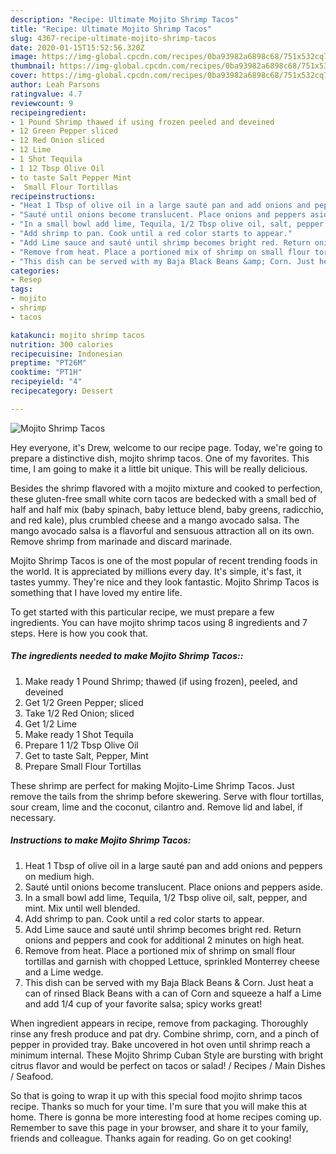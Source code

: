 ```yaml
---
description: "Recipe: Ultimate Mojito Shrimp Tacos"
title: "Recipe: Ultimate Mojito Shrimp Tacos"
slug: 4367-recipe-ultimate-mojito-shrimp-tacos
date: 2020-01-15T15:52:56.320Z
image: https://img-global.cpcdn.com/recipes/0ba93982a6898c68/751x532cq70/mojito-shrimp-tacos-recipe-main-photo.jpg
thumbnail: https://img-global.cpcdn.com/recipes/0ba93982a6898c68/751x532cq70/mojito-shrimp-tacos-recipe-main-photo.jpg
cover: https://img-global.cpcdn.com/recipes/0ba93982a6898c68/751x532cq70/mojito-shrimp-tacos-recipe-main-photo.jpg
author: Leah Parsons
ratingvalue: 4.7
reviewcount: 9
recipeingredient:
- 1 Pound Shrimp thawed if using frozen peeled and deveined
- 12 Green Pepper sliced
- 12 Red Onion sliced
- 12 Lime
- 1 Shot Tequila
- 1 12 Tbsp Olive Oil
- to taste Salt Pepper Mint
-  Small Flour Tortillas
recipeinstructions:
- "Heat 1 Tbsp of olive oil in a large sauté pan and add onions and peppers on medium high."
- "Sauté until onions become translucent. Place onions and peppers aside."
- "In a small bowl add lime, Tequila, 1/2 Tbsp olive oil, salt, pepper, and mint. Mix until well blended."
- "Add shrimp to pan. Cook until a red color starts to appear."
- "Add Lime sauce and sauté until shrimp becomes bright red. Return onions and peppers and cook for additional 2 minutes on high heat."
- "Remove from heat. Place a portioned mix of shrimp on small flour tortillas and garnish with chopped Lettuce, sprinkled Monterrey cheese and a Lime wedge."
- "This dish can be served with my Baja Black Beans &amp; Corn. Just heat a can of rinsed Black Beans with a can of Corn and squeeze a half a Lime and add 1/4 cup of your favorite salsa; spicy works great!"
categories:
- Resep
tags:
- mojito
- shrimp
- tacos

katakunci: mojito shrimp tacos
nutrition: 300 calories
recipecuisine: Indonesian
preptime: "PT26M"
cooktime: "PT1H"
recipeyield: "4"
recipecategory: Dessert

---
```



![Mojito Shrimp Tacos](https://img-global.cpcdn.com/recipes/0ba93982a6898c68/751x532cq70/mojito-shrimp-tacos-recipe-main-photo.jpg)

Hey everyone, it's Drew, welcome to our recipe page. Today, we're going to prepare a distinctive dish, mojito shrimp tacos. One of my favorites. This time, I am going to make it a little bit unique. This will be really delicious.

Besides the shrimp flavored with a mojito mixture and cooked to perfection, these gluten-free small white corn tacos are bedecked with a small bed of half and half mix (baby spinach, baby lettuce blend, baby greens, radicchio, and red kale), plus crumbled cheese and a mango avocado salsa. The mango avocado salsa is a flavorful and sensuous attraction all on its own. Remove shrimp from marinade and discard marinade.

Mojito Shrimp Tacos is one of the most popular of recent trending foods in the world. It is appreciated by millions every day. It's simple, it's fast, it tastes yummy. They're nice and they look fantastic. Mojito Shrimp Tacos is something that I have loved my entire life.


To get started with this particular recipe, we must prepare a few ingredients. You can have mojito shrimp tacos using 8 ingredients and 7 steps. Here is how you cook that.

##### The ingredients needed to make Mojito Shrimp Tacos::

1. Make ready 1 Pound Shrimp; thawed (if using frozen), peeled, and deveined
1. Get 1/2 Green Pepper; sliced
1. Take 1/2 Red Onion; sliced
1. Get 1/2 Lime
1. Make ready 1 Shot Tequila
1. Prepare 1 1/2 Tbsp Olive Oil
1. Get to taste Salt, Pepper, Mint
1. Prepare  Small Flour Tortillas


These shrimp are perfect for making Mojito-Lime Shrimp Tacos. Just remove the tails from the shrimp before skewering. Serve with flour tortillas, sour cream, lime and the coconut, cilantro and. Remove lid and label, if necessary. 

##### Instructions to make Mojito Shrimp Tacos:

1. Heat 1 Tbsp of olive oil in a large sauté pan and add onions and peppers on medium high.
1. Sauté until onions become translucent. Place onions and peppers aside.
1. In a small bowl add lime, Tequila, 1/2 Tbsp olive oil, salt, pepper, and mint. Mix until well blended.
1. Add shrimp to pan. Cook until a red color starts to appear.
1. Add Lime sauce and sauté until shrimp becomes bright red. Return onions and peppers and cook for additional 2 minutes on high heat.
1. Remove from heat. Place a portioned mix of shrimp on small flour tortillas and garnish with chopped Lettuce, sprinkled Monterrey cheese and a Lime wedge.
1. This dish can be served with my Baja Black Beans &amp; Corn. Just heat a can of rinsed Black Beans with a can of Corn and squeeze a half a Lime and add 1/4 cup of your favorite salsa; spicy works great!


When ingredient appears in recipe, remove from packaging. Thoroughly rinse any fresh produce and pat dry. Combine shrimp, corn, and a pinch of pepper in provided tray. Bake uncovered in hot oven until shrimp reach a minimum internal. These Mojito Shrimp Cuban Style are bursting with bright citrus flavor and would be perfect on tacos or salad! / Recipes / Main Dishes / Seafood. 

So that is going to wrap it up with this special food mojito shrimp tacos recipe. Thanks so much for your time. I'm sure that you will make this at home. There is gonna be more interesting food at home recipes coming up. Remember to save this page in your browser, and share it to your family, friends and colleague. Thanks again for reading. Go on get cooking!
